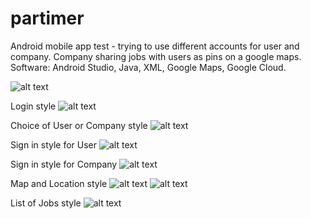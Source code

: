 # partimer
Android mobile app test - trying to use different accounts for user and company.
Company sharing jobs with users as pins on a google maps.
Software: Android Studio, Java, XML, Google Maps, Google Cloud.

![alt text](https://github.com/emeyva/partimer/blob/master/app/src/main/res/mipmap-xxxhdpi/ic_launcher.png)


Login style
![alt text](https://github.com/emeyva/partimer/blob/master/partimer_designs/Screenshot_2019-02-27-15-23-31.png)

Choice of User or Company style
![alt text](https://github.com/emeyva/partimer/blob/master/partimer_designs/Screenshot_2019-02-27-15-24-06.png)

Sign in style for User
![alt text](https://github.com/emeyva/partimer/blob/master/partimer_designs/Screenshot_2019-02-27-15-24-19.png)

Sign in style for Company
![alt text](https://github.com/emeyva/partimer/blob/master/partimer_designs/Screenshot_2019-02-27-15-24-25.png)

Map and Location style
![alt text](https://github.com/emeyva/partimer/blob/master/partimer_designs/Screenshot_2019-02-27-15-23-07.png)
![alt text](https://github.com/emeyva/partimer/blob/master/partimer_designs/Screenshot_2019-02-27-15-22-37.png)

List of Jobs style
![alt text](https://github.com/emeyva/partimer/blob/master/partimer_designs/Screenshot_2019-02-27-15-23-25.png)

